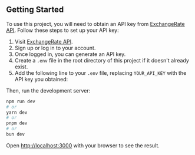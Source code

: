 ## Getting Started

To use this project, you will need to obtain an API key from [ExchangeRate API](https://app.exchangerate-api.com/). Follow these steps to set up your API key:

1. Visit [ExchangeRate API](https://app.exchangerate-api.com/).
2. Sign up or log in to your account.
3. Once logged in, you can generate an API key.
4. Create a `.env` file in the root directory of this project if it doesn't already exist.
5. Add the following line to your `.env` file, replacing `YOUR_API_KEY` with the API key you obtained:


Then, run the development server:

```bash
npm run dev
# or
yarn dev
# or
pnpm dev
# or
bun dev
```
Open [http://localhost:3000](http://localhost:3000) with your browser to see the result.



